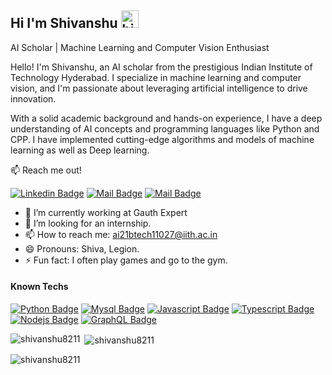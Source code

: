 ## Hi I'm Shivanshu <img src="https://user-images.githubusercontent.com/1303154/88677602-1635ba80-d120-11ea-84d8-d263ba5fc3c0.gif" width="28px" height="28px" alt="hi">

AI Scholar | Machine Learning and Computer Vision Enthusiast

Hello! I'm Shivanshu, an AI scholar from the prestigious Indian Institute of Technology Hyderabad. I specialize in machine learning and computer vision, and I'm passionate about leveraging artificial intelligence to drive innovation.

With a solid academic background and hands-on experience, I have a deep understanding of AI concepts and programming languages like Python and CPP. I have implemented cutting-edge algorithms and models of machine learning as well as Deep learning.

:mailbox: Reach me out!

[![Linkedin Badge](https://img.shields.io/badge/-Shivanshu-0e76a8?style=flat&labelColor=0e76a8&logo=linkedin&logoColor=white)](https://www.linkedin.com/in/shivanshu-033428269/) [![Mail Badge](https://img.shields.io/badge/-Instagram-e84393?style=flat&labelColor=e84393&logo=instagram&logoColor=white)](https://instagram.com/) [![Mail Badge](https://img.shields.io/badge/-ai21btech11027@gmail.com-c0392b?style=flat&labelColor=c0392b&logo=gmail&logoColor=white)](mailto:ai21btech11027@iith.ac.in)

<!-- TODO: Add last video link -->

- 🔭 I’m currently working at Gauth Expert
- 🤔 I’m looking for an internship.
- 📫 How to reach me: ai21btech11027@iith.ac.in
- 😄 Pronouns: Shiva, Legion.
- ⚡ Fun fact: I often play games and go to the gym.

#### Known Techs

<!-- TODO: Make technologies links takes you to repositories -->

[![Python Badge](https://img.shields.io/badge/-Python-61DBFB?style=for-the-badge&labelColor=black&logo=python&logoColor=61DBFB)](#) [![Mysql Badge](https://img.shields.io/badge/-MySQL-61DB21?style=for-the-badge&labelColor=black&logo=mysql&logoColor=61DBFB)](#) [![Javascript Badge](https://img.shields.io/badge/-Javascript-F0DB4F?style=for-the-badge&labelColor=black&logo=javascript&logoColor=F0DB4F)](#) [![Typescript Badge](https://img.shields.io/badge/-Typescript-007acc?style=for-the-badge&labelColor=black&logo=typescript&logoColor=007acc)](#) [![Nodejs Badge](https://img.shields.io/badge/-Nodejs-3C873A?style=for-the-badge&labelColor=black&logo=node.js&logoColor=3C873A)](#) [![GraphQL Badge](https://img.shields.io/badge/-GraphQl-e535ab?style=for-the-badge&labelColor=black&logo=node.js&logoColor=e535ab)](#)

<p><img align="left" src="https://github-readme-stats.vercel.app/api/top-langs?username=shivanshu8211&show_icons=true&locale=en&layout=compact" alt="shivanshu8211" /></p>

<p>&nbsp;<img align="center" src="https://github-readme-stats.vercel.app/api?username=shivanshu8211&show_icons=true&locale=en" alt="shivanshu8211" /></p>

<p><img align="center" src="https://github-readme-streak-stats.herokuapp.com/?user=shivanshu8211&" alt="shivanshu8211" /></p>
